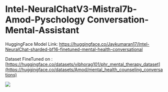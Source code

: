 # Intel-NeuralChatV3-Mistral7b-Amod-Pyschology Conversation-Mental-Assistant
HuggingFace Model Link: https://huggingface.co/Jaykumaran17/Intel-NeuralChat-sharded-bf16-finetuned-mental-health-conversational

Dataset FineTuned on : [https://huggingface.co/datasets/vibhorag101/phr_mental_therapy_dataset](https://huggingface.co/datasets/Amod/mental_health_counseling_conversations)

<img src="https://github.com/Jaykumaran/Intel-NeuralChatV3-Mistral7b-PHR-Mental-Assistant/blob/main/NeuralChat-Zephyr-Response.png">
